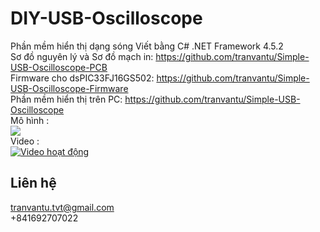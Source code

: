 # DIY-USB-Oscilloscope
Phần mềm hiển thị dạng sóng Viết bằng C#
.NET Framework 4.5.2 <br>
Sơ đồ nguyên lý và Sơ đồ mạch in: 
https://github.com/tranvantu/Simple-USB-Oscilloscope-PCB <br>
Firmware cho dsPIC33FJ16GS502:
https://github.com/tranvantu/Simple-USB-Oscilloscope-Firmware <br>
Phần mềm hiển thị trên PC:
https://github.com/tranvantu/Simple-USB-Oscilloscope <br>
 Mô hình : 
<br>
<img src="https://raw.githubusercontent.com/tranvantu/Simple-USB-Oscilloscope-PCB/master/mohinh.jpg"> <br>
 Video : 
<br>
[![Video hoạt động](https://img.youtube.com/vi/J3fFm_CznlM/0.jpg)](http://www.youtube.com/watch?v=J3fFm_CznlM)
## Liên hệ
tranvantu.tvt@gmail.com
<br>
+841692707022
